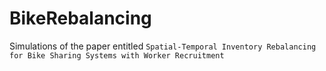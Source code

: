 # BikeRebalancing
Simulations of the paper entitled `Spatial-Temporal Inventory Rebalancing for Bike Sharing Systems with Worker Recruitment`
